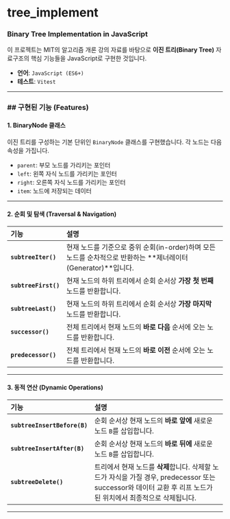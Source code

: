 # tree_implement
### Binary Tree Implementation in JavaScript

이 프로젝트는 MIT의 알고리즘 개론 강의 자료를 바탕으로 **이진 트리(Binary Tree)** 자료구조의 핵심 기능들을 JavaScript로 구현한 것입니다.

- **언어**: `JavaScript (ES6+)`
- **테스트**: `Vitest`

---
### ## 구현된 기능 (Features)

#### **1. BinaryNode 클래스**
이진 트리를 구성하는 기본 단위인 `BinaryNode` 클래스를 구현했습니다. 각 노드는 다음 속성을 가집니다.
- `parent`: 부모 노드를 가리키는 포인터
- `left`: 왼쪽 자식 노드를 가리키는 포인터
- `right`: 오른쪽 자식 노드를 가리키는 포인터
- `item`: 노드에 저장되는 데이터

---
#### **2. 순회 및 탐색 (Traversal & Navigation)**

| 기능 | 설명 |
| :--- | :--- |
| **`subtreeIter()`** | 현재 노드를 기준으로 중위 순회(in-order)하며 모든 노드를 순차적으로 반환하는 **제너레이터(Generator)**입니다. |
| **`subtreeFirst()`** | 현재 노드의 하위 트리에서 순회 순서상 **가장 첫 번째** 노드를 반환합니다. |
| **`subtreeLast()`** | 현재 노드의 하위 트리에서 순회 순서상 **가장 마지막** 노드를 반환합니다. |
| **`successor()`** | 전체 트리에서 현재 노드의 **바로 다음** 순서에 오는 노드를 반환합니다. |
| **`predecessor()`** | 전체 트리에서 현재 노드의 **바로 이전** 순서에 오는 노드를 반환합니다. |

---
#### **3. 동적 연산 (Dynamic Operations)**
| 기능 | 설명 |
| :--- | :--- |
| **`subtreeInsertBefore(B)`** | 순회 순서상 현재 노드의 **바로 앞에** 새로운 노드 `B`를 삽입합니다. |
| **`subtreeInsertAfter(B)`** | 순회 순서상 현재 노드의 **바로 뒤에** 새로운 노드 `B`를 삽입합니다. |
| **`subtreeDelete()`** | 트리에서 현재 노드를 **삭제**합니다. 삭제할 노드가 자식을 가질 경우, predecessor 또는 successor와 데이터 교환 후 리프 노드가 된 위치에서 최종적으로 삭제됩니다. |

---
